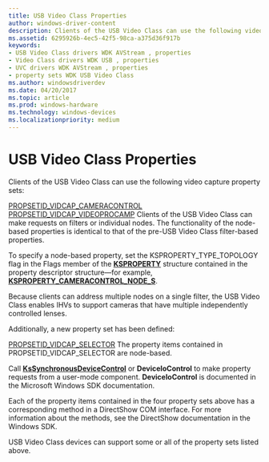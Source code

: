 ```yaml
---
title: USB Video Class Properties
author: windows-driver-content
description: Clients of the USB Video Class can use the following video capture property sets described in this topic.
ms.assetid: 6295926b-4ec5-42f5-98ca-a375d36f917b
keywords:
- USB Video Class drivers WDK AVStream , properties
- Video Class drivers WDK USB , properties
- UVC drivers WDK AVStream , properties
- property sets WDK USB Video Class
ms.author: windowsdriverdev
ms.date: 04/20/2017
ms.topic: article
ms.prod: windows-hardware
ms.technology: windows-devices
ms.localizationpriority: medium
---
```


# USB Video Class Properties


Clients of the USB Video Class can use the following video capture property sets:

[PROPSETID\_VIDCAP\_CAMERACONTROL](https://msdn.microsoft.com/library/windows/hardware/ff567802)
[PROPSETID\_VIDCAP\_VIDEOPROCAMP](https://msdn.microsoft.com/library/windows/hardware/ff568122)
Clients of the USB Video Class can make requests on filters or individual nodes. The functionality of the node-based properties is identical to that of the pre-USB Video Class filter-based properties.

To specify a node-based property, set the KSPROPERTY\_TYPE\_TOPOLOGY flag in the Flags member of the [**KSPROPERTY**](https://msdn.microsoft.com/library/windows/hardware/ff564262) structure contained in the property descriptor structure—for example, [**KSPROPERTY\_CAMERACONTROL\_NODE\_S**](https://msdn.microsoft.com/library/windows/hardware/ff564420).

Because clients can address multiple nodes on a single filter, the USB Video Class enables IHVs to support cameras that have multiple independently controlled lenses.

Additionally, a new property set has been defined:

[PROPSETID\_VIDCAP\_SELECTOR](https://msdn.microsoft.com/library/windows/hardware/ff567810)
The property items contained in PROPSETID\_VIDCAP\_SELECTOR are node-based.

Call [**KsSynchronousDeviceControl**](https://msdn.microsoft.com/library/windows/hardware/ff567142) or **DeviceIoControl** to make property requests from a user-mode component. **DeviceIoControl** is documented in the Microsoft Windows SDK documentation.

Each of the property items contained in the four property sets above has a corresponding method in a DirectShow COM interface. For more information about the methods, see the DirectShow documentation in the Windows SDK.

USB Video Class devices can support some or all of the property sets listed above.

 

 




